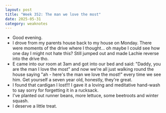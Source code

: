 ```yaml
---
layout: post
title: "Week 352: The man we love the most"
date: 2025-05-31
category: weaknotes
---
```

* Good evening.
* I drove from my parents house back to my house on Monday. There were moments of the drive where I thought... oh maybe I could see how one day I might not hate this? Still jumped out and made Lachie reverse into the drive tho.
* E came into our room at 3am and got into our bed and said: "Daddy, you are the man I love the most" and now we're all just walking round the house saying "ah - here's the man we love the most!" every time we see him. Get yourself a seven year old, honestly, they're great.
* I found that cardigan I lost!!! I gave it a loving and meditative hand-wash to say sorry for forgetting it in a rucksack.
* I've planted out runner beans, more lettuce, some beetroots and winter squash.
* I deserve a little treat.

